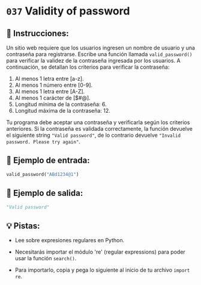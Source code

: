 # `037` Validity of password

## 📝 Instrucciones:

Un sitio web requiere que los usuarios ingresen un nombre de usuario y una contraseña para registrarse. Escribe una función llamada `valid_password()` para verificar la validez de la contraseña ingresada por los usuarios. A continuación, se detallan los criterios para verificar la contraseña:

1. Al menos 1 letra entre [a-z].
2. Al menos 1 número entre [0-9].
3. Al menos 1 letra entre [A-Z].
4. Al menos 1 carácter de [$#@].
5. Longitud mínima de la contraseña: 6.
6. Longitud máxima de la contraseña: 12.

Tu programa debe aceptar una contraseña y verificarla según los criterios anteriores. Si la contraseña es validada correctamente, la función devuelve el siguiente string `"Valid password"`, de lo contrario devuelve `"Invalid password. Please try again"`.

## 📎 Ejemplo de entrada:

```py
valid_password("ABd1234@1")
```

## 📎 Ejemplo de salida:

```py
"Valid password"
```

## 💡 Pistas:

+ Lee sobre expresiones regulares en Python.

+ Necesitarás importar el módulo 're' (regular expressions) para poder usar la función `search()`.

+ Para importarlo, copia y pega lo siguiente al inicio de tu archivo `import re`.
